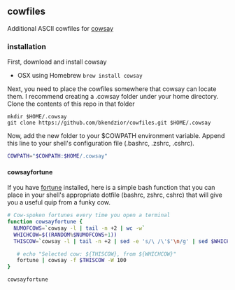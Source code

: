 ## cowfiles

Additional ASCII cowfiles for [cowsay](http://en.wikipedia.org/wiki/Cowsay)

### installation
First, download and install cowsay

- OSX using Homebrew
```brew install cowsay```

Next, you need to place the cowfiles somewhere that cowsay can locate them. I recommend creating a .cowsay folder under your home directory. Clone the contents of this repo in that folder

```
mkdir $HOME/.cowsay
git clone https://github.com/bkendzior/cowfiles.git $HOME/.cowsay
```

Now, add the new folder to your $COWPATH environment variable. Append this line to your shell's configuration file (.bashrc, .zshrc, .cshrc).

``` bash
COWPATH="$COWPATH:$HOME/.cowsay"
```

#### cowsayfortune

If you have [fortune](http://en.wikipedia.org/wiki/Fortune_(Unix)) installed, here is a simple bash function that you can place in your shell's appropriate dotfile (bashrc, zshrc, cshrc) that will give you a useful quip from a funky cow.

``` bash
# Cow-spoken fortunes every time you open a terminal
function cowsayfortune {
  NUMOFCOWS=`cowsay -l | tail -n +2 | wc -w`
  WHICHCOW=$((RANDOM%$NUMOFCOWS+1))
  THISCOW=`cowsay -l | tail -n +2 | sed -e 's/\ /\'$'\n/g' | sed $WHICHCOW'q;d'`

   # echo "Selected cow: ${THISCOW}, from ${WHICHCOW}"
   fortune | cowsay -f $THISCOW -W 100
}

cowsayfortune
```
